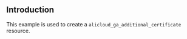 ## Introduction

This example is used to create a `alicloud_ga_additional_certificate` resource.

<!-- BEGIN_TF_DOCS -->

<!-- END_TF_DOCS -->
